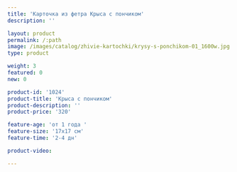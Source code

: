 ```yaml
---
title: 'Карточка из фетра Крыса с пончиком'
description: ''

layout: product
permalink: /:path
image: /images/catalog/zhivie-kartochki/krysy-s-ponchikom-01_1600w.jpg
type: product

weight: 3
featured: 0
new: 0

product-id: '1024'
product-title: 'Крыса с пончиком'
product-description: ''
product-price: '320'

feature-age: 'от 1 года '
feature-size: '17х17 см'
feature-time: '2-4 дн'

product-video: 

---
```

